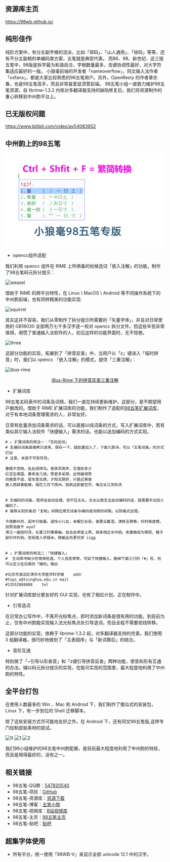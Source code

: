 ## 资源库主页

https://98wb.github.io/

## 纯形佳作

纯形方案中，有分主副字根的流派，比如「郑码」、「山人通用」、「徐码」等等，还有不分主副根的单编码类方案，五笔就是典型代表。
而86、98、新世纪、这三版五笔中，98版是拆字最为和谐自洽，字根数量最多，击键协调性最好，对大字符集适应最好的一版。
小狼毫前端的开发者「nameoverflow」，同文输入法作者「osfans」，都是大家比较熟悉的98五笔用户。另外，OpenResty 的作者章亦春，也是98五笔高手，而且非常喜爱鼠须管前端。
98五笔小组一直致力维护98五笔资源，自 librime-1.3.2 内核对多翻译器支持的缺陷修复后，我们将资源制作的重心转移到中州韵平台上。

## 已无版权问题

https://www.bilibili.com/video/av54083952

## 中州韵上的98五笔

![小狼毫98五笔版](https://raw.githubusercontent.com/98wb/win/master/%E5%B0%8F%E7%8B%BC%E6%AF%AB%E6%BC%94%E7%A4%BA.gif)

- opencc组件适配

我们利用 opencc 组件在 RIME 上所俱备的给候选词「嵌入注解」的功能，制作了98五笔码元拆分提示：

![weasel](https://raw.githubusercontent.com/yanhuacuo/98wubi/master/linux/%E5%B0%8F%E7%8B%BC%E6%AF%AB.gif)

借助于 RIME 的跨平台特性，在 Linux \ MacOS \ Android 等不同操作系统下的中州韵前端，也有同样精美的功能实现:

![squirrel](https://raw.githubusercontent.com/yanhuacuo/98wubi/master/linux/%E5%8D%95%E5%AD%97%E4%B8%8B%E7%9A%84%E6%88%AA%E5%9B%BE.jpg)

其实这并不容易，我们从零制作了拆分提示所需要的「矢量字体」，并且对日常使用的 GB18030 全部两万七千多汉字逐一校对 opencc 拆分文件。但这些辛苦非常值得，用惯了普通输入法软件的人，初见这样的功能界面时，无不惊艳。

![three](https://raw.githubusercontent.com/yanhuacuo/98wubi/master/linux/shot.jpg)

这部分功能的实现，拓展到了「拼音反查」中，当用户以「z」键进入「临时拼音」时，我们以 opencc 「嵌入注解」的模式，提供「三重注解」：

![ibus-rime](https://raw.githubusercontent.com/yanhuacuo/98wubi-tables/master/wiki-pic/ibus-rime.png)

<p align="center"><a href="https://github.com/yanhuacuo/98wubi">iBus-Rime 下的拼音反查三重注解</a></p>

- 扩展词库

98五笔主码表中的词条及词频，我们一直在持续更新维护。这部分，是不期望用户删改的。借助于 RIME 扩展词库的功能，我们制作了适配的[98五笔扩展词库](https://github.com/yanhuacuo/98wubi/blob/master/wubi98_ci.extended.dict.yaml)，对于有本地词条管理需求的人，非常友好。

日常有批量添加词条需求的话，可以直接以纯词条的方式，写入扩展词库中，若有类似其它输入法软件「快捷输入」需求的话，也能以追加编码的方式实现。

``````
# ↓ 扩展词库的用法一：「无码加词」
# 无编码词条直接拷贝进来、保存一下，就批量加入了，下面几首诗，可以「五笔词条」的方式打出
# 注意，末尾不可有符号。

春眠不觉晓，处处闻啼鸟。夜来风雨声，花落知多少
红豆生南国，春来发几枝。愿君多采撷，此物最相思
向晚意不适，驱车登古原。夕阳无限好，只是近黄昏
故人西辞黄鹤楼，烟花三月下扬州。孤帆远影碧空尽，唯见长江天际流


# 无编码的词条，程序会自动处理，但不应太长，太长以致无法自动编码的话，就需要手动加入编码了。
# 推荐从别的条目「复制」间隔位填充词条与编码或词频的间隔，以防格式出错。

今夜鄜州月，闺中只独看。遥怜小儿女，未解忆长安。香雾云鬟湿，清辉玉臂寒。何时倚虚幌，双照泪痕干	wyof
清江一曲抱村流，长夏江村事事幽。自去自来堂上燕，相亲相近水中鸥。老妻画纸为棋局，稚子敲针作钓钩。但有故人供禄米，微躯此外更何求	iigg


# ↓ 扩展词库的用法二：「快捷输入」
#  主词库中缺少的常用短语，个人信息等等，可如下快捷输入，删掉下面三行的「#」号，则可以定义在后面的「编码」输出

#北京市海淀区清华大学医学科学楼	addr
#tsps_e@tsinghua.edu.cn	mail
#13552888888	tel
``````

针对扩展词库部分更友好的 GUI 实现，也有了相应计划，正在制作中。

- 引导造词

在日常办公写作中，不离开光标焦点，即时添加新词条是很有用的功能。到目前为止，仅有中州韵能实现输入法光标焦点处引导造词，而且全程不需要视线转移。

这部分功能的实现，依赖于 librime-1.3.2 起，对多翻译器支持的完善。我们使用 3 组翻译器，很巧妙地做到了「主表固序」与「新词靠后」的结合。

- 音形互通

特别做了「~引导以形查音」和「z键引导拼音反查」两种功能，使音和形有互通的办法。辅以码元拆分提示的实现，在能可实现的范围里，最大程度地利用了中州韵的特性。

## 全平台打包

在使用人数最多的 Win 、Mac 和 Android 下，我们制作了傻瓜式的安装包，Linux 下，有一步到位的 Shell 迁移脚本。

除了这些安装方式尽可能地友好之外，在 Android 下，还有同文98五笔版,这样专门绘制皮肤素材的尝试。

![0](https://raw.githubusercontent.com/yanhuacuo/98wubi/master/linux/0.png)
![1](https://raw.githubusercontent.com/yanhuacuo/98wubi/master/linux/2.png)
![2](https://raw.githubusercontent.com/yanhuacuo/98wubi/master/linux/%E6%89%93%E5%AD%97%E7%A4%BA%E6%84%8F.png)


我们98小组维护的98五笔中州韵配置，是目前最大程度地利用了中州韵的特技，而且是用得最好的，没有之一。

## 相关链接


<div class="content">
<ul>
<li>98五笔-QQ群：<a href="//shang.qq.com/wpa/qunwpa?idkey=26ae7c9099c6f37a78e0501329e179da09820470312195252a6927c565fcb995">547820540</a></li>
<li>98五笔-项目：<a href="https://github.com/yanhuacuo/98wubi-tables">GitHub</a></li>
<li>98五笔-资源库：<a href="https://wb98.gitee.io/">资源下载</a></li>
<li>98五笔-博客：<a href="https://wubi98.gitee.io/">五笔小筑</a></li>
<li>98五笔-视频库：<a href="https://space.bilibili.com/13979976">B站视频库</a></li>
<li>98五笔-主页：<a href="http://www.98wubi.com/">98五笔主页</a></li>
<li>98五笔-贴吧：<a href="http://tieba.baidu.com/f?kw=98%E4%BA%94%E7%AC%94&ie=utf-8&tab=main">贴吧</a></li>
</ul>
</div>


## 超集字体使用

- 所有平台，统一使用「98WB-V」来显示全部 unicode 12.1 中的汉字。
